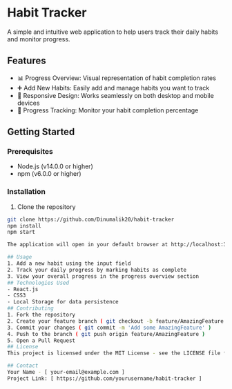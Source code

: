  # Habit Tracker

A simple and intuitive web application to help users track their daily habits and monitor progress.

## Features

- 📊 Progress Overview: Visual representation of habit completion rates
- ➕ Add New Habits: Easily add and manage habits you want to track
- 📱 Responsive Design: Works seamlessly on both desktop and mobile devices
- 🎯 Progress Tracking: Monitor your habit completion percentage

## Getting Started

### Prerequisites

- Node.js (v14.0.0 or higher)
- npm (v6.0.0 or higher)

### Installation

1. Clone the repository
```bash
git clone https://github.com/Dinumalik20/habit-tracker
npm install
npm start

The application will open in your default browser at http://localhost:3000

## Usage
1. Add a new habit using the input field
2. Track your daily progress by marking habits as complete
3. View your overall progress in the progress overview section
## Technologies Used
- React.js
- CSS3
- Local Storage for data persistence
## Contributing
1. Fork the repository
2. Create your feature branch ( git checkout -b feature/AmazingFeature )
3. Commit your changes ( git commit -m 'Add some AmazingFeature' )
4. Push to the branch ( git push origin feature/AmazingFeature )
5. Open a Pull Request
## License
This project is licensed under the MIT License - see the LICENSE file for details

## Contact
Your Name - [ your-email@example.com ]
Project Link: [ https://github.com/yourusername/habit-tracker ]
